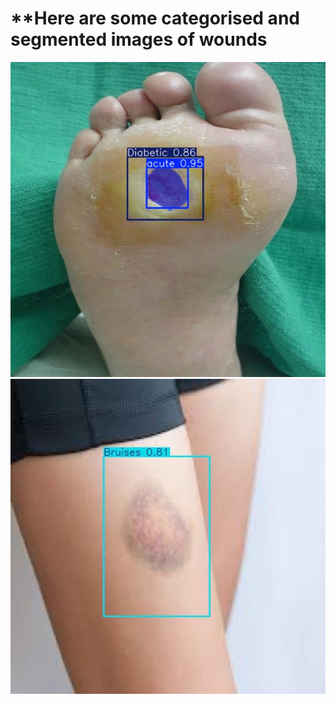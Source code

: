 # **Here are some categorised and segmented images of wounds
![ Wound Image - 1 ](/model_results/output_test/segmented_0377.jpg)
![ Wound Image - 2 ](/model_results/output_test/segmented_bruises.jpg)
